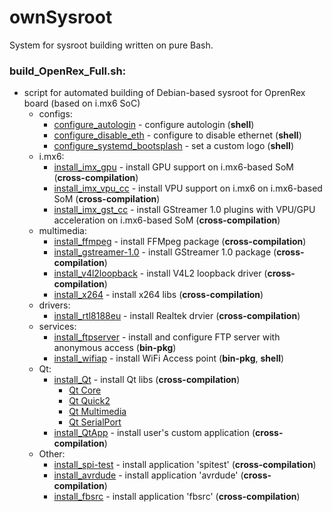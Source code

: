 # ownSysroot
System for sysroot building written on pure Bash.

### build_OpenRex_Full.sh:
* script for automated building of Debian-based sysroot for OprenRex board (based on i.mx6 SoC)
    * configs:
        * [configure_autologin](users_files/configure_autologin.sh) - configure autologin (**shell**)
        * [configure_disable_eth](users_files/configure_disable_eth.sh) - configure to disable ethernet (**shell**)
        * [configure_systemd_bootsplash](users_files/configure_systemd_bootsplash.sh) - set a custom logo (**shell**)
    * i.mx6:
        * [install_imx_gpu](imx/install_imx_gpu.sh) - install GPU support on i.mx6-based SoM (**cross-compilation**)
        * [install_imx_vpu_cc](imx/install_imx_vpu_cc.sh) - install VPU support on i.mx6 on i.mx6-based SoM (**cross-compilation**)
        * [install_imx_gst_cc](imx/install_imx_gst_cc.sh) - install GStreamer 1.0 plugins with VPU/GPU acceleration on i.mx6-based SoM (**cross-compilation**)
    * multimedia:
        * [install_ffmpeg](users_files/install_ffmpeg.sh) - install FFMpeg package (**cross-compilation**)
        * [install_gstreamer-1.0](users_files/install_gstreamer-1.0.sh) - install GStreamer 1.0 package (**cross-compilation**)
        * [install_v4l2loopback](users_files/install_v4l2loopback.sh) - install V4L2 loopback driver (**cross-compilation**)
        * [install_x264](users_files/install_x264.sh) - install x264 libs (**cross-compilation**)
    * drivers:
        * [install_rtl8188eu](users_files/install_rtl8188eu.sh) - install Realtek drvier (**cross-compilation**)
    * services:
        * [install_ftpserver](users_files/install_ftpserver.sh) - install and configure FTP server with anonymous access (**bin-pkg**)
        * [install_wifiap](users_files/install_wifiap.sh) - install WiFi Access point (**bin-pkg**, **shell**)
    * Qt:
        * [install_Qt](users_files/install_Qt.sh) - install Qt libs (**cross-compilation**)
            * [Qt Core](https://github.com/R3D9477/ownSysroot/blob/master/users_files/Qt/make.sh#L81)
            * [Qt Quick2](https://github.com/R3D9477/ownSysroot/blob/master/users_files/Qt/make.sh#L97)
            * [Qt Multimedia](https://github.com/R3D9477/ownSysroot/blob/master/users_files/Qt/make.sh#L102)
            * [Qt SerialPort](https://github.com/R3D9477/ownSysroot/blob/master/users_files/Qt/make.sh#L106)
        * [install_QtApp](users_files/install_QtApp.sh) - install user's custom application (**cross-compilation**)
    * Other:
        * [install_spi-test](users_files/install_spi-test.sh) - install application 'spitest' (**cross-compilation**)
        * [install_avrdude](users_files/install_avrdude.sh) - install application 'avrdude' (**cross-compilation**)
        * [install_fbsrc](users_files/install_fbsrc.sh) - install application 'fbsrc' (**cross-compilation**)
